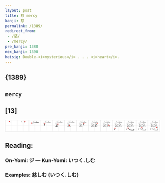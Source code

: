 ```yaml
---
layout: post
title: 慈 mercy
kanji: 慈
permalink: /1389/
redirect_from:
 - /慈/
 - /mercy/
pre_kanji: 1388
nex_kanji: 1390
heisig: Double-<i>mysterious</i> . . . <i>heart</i>.
---
```


## {1389}

## `mercy`

## [13]

<div class="stroke"><img src="../images/E68588.png" /></div>

## Reading:

### On-Yomi: ジ &mdash; Kun-Yomi: いつく.しむ

### Examples: 慈しむ (いつく.しむ)
